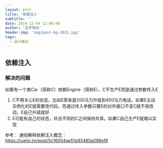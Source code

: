 ```yaml
---
layout: post
title: '依赖注入'
subtitle: ''
date: 2019-12-04 12:00:00
author: '左手喝水'
header-img: 'img/post-bg-2015.jpg'
tags:
  - 设计模式
---
```




## 依赖注入

### 解决的问题

如果有一个类Car（简称C）依赖Engine（简称E），C不生产E而是通过参数传入E

1. C不用关心E的状态，比如E原来是200马力升级到400马力电话，如果E主动实例化的E就需要改代码，而通过传入参数只要E的对外接口不变C就不用改动，E自己升级就好
2. E可能有自己的状态，并且不同的C之间保持共享。如果C自己生产E就难以实现

参考：
通俗解释依赖注入概念：https://juejin.im/post/5c16004ae51d45485a098ef8